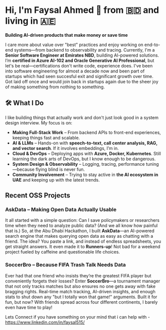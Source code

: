 # Hi, I'm Faysal Ahmed 👋 from 🇧🇩 and living in 🇦🇪

**Building AI-driven products that make money or save time**

I care more about value over "best" practices and enjoy working on end-to-end systems—from backend to observability and tracing. Currently, I'm a **Senior Software Engineer at Emirates NBD**, building AI-powered solutions. I’m **certified in Azure AI-102 and Oracle Generative AI Professional**, but let's be real—certifications don't write code, experience does. I've been into software engineering for almost a decade now and been part of startups which had seen succesful exit and significant growth over time. Got laid off once and would join back in startups again due to the sheer joy of making something from nothing to something.

## 🛠️ What I Do

I like building things that actually work and don't just look good in a system design interview. My focus is on:

- **Making Full-Stack Work** – From backend APIs to front-end experiences, keeping things fast and scalable.
- **AI & LLMs** – Hands-on with **speech-to-text, call center analysis, RAG, and vector search**. If it involves embeddings, I’m in.
- **Cloud & DevOps** – Deploying apps with **Azure, Docker, Kubernetes**. Still learning the dark arts of DevOps, but I know enough to be dangerous.
- **System Design & Observability** – Logging, tracing, performance tuning—because flying blind is never fun.
- **Community Involvement** – Trying to stay active in **the AI ecosystem in UAE** and keeping up with the latest trends.

## Recent OSS Projects

### **AskData – Making Open Data Actually Usable**

It all started with a simple question: Can I save policymakers or researchers time when they need to analyze public data? (And we all know how painful that is.) So, at the Abu Dhabi Hackathon, I built **AskData**—an AI-powered search engine that makes querying open data as easy as chatting with a friend. The idea? You paste a link, and instead of endless spreadsheets, you get straight answers. It even made it to **Runners-up**! Not bad for a weekend project fueled by caffeine and questionable life choices.

### **SoccerBro – Because FIFA Trash Talk Needs Data**

Ever had that one friend who insists they’re the greatest FIFA player but conveniently forgets their losses? Enter **SoccerBro**—a tournament manager that not only tracks matches but also ensures no one gets away with fake bragging rights. Real-time match tracking, AI-driven insights, and enough stats to shut down any "but I totally won that game!" arguments. Built it for fun, but now? With friends spread across four different continents, I barely even have time to play!

Lets Connect if you have something on your mind that i can help with - https://www.linkedin.com/in/faysal515/


